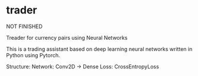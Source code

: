 # trader

NOT FINISHED

Treader for currency pairs using Neural Networks

This is a trading assistant based on deep learning neural networks written in Python using Pytorch.


Structure:
Network: Conv2D -> Dense
Loss: CrossEntropyLoss


